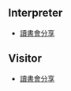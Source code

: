 ## Interpreter 
- [讀書會分享](https://hackmd.io/@weija/H1V4rO1iA)

## Visitor 
- [讀書會分享](https://hackmd.io/@weija/H1V4rO1iA)